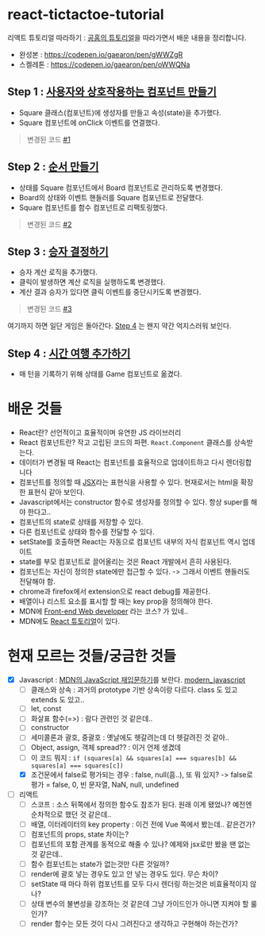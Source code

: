# react-tictactoe-tutorial

리액트 튜토리얼 따라하기 : [공홈의 튜토리얼](https://ko.reactjs.org/tutorial/tutorial.html)을 따라가면서 배운 내용을 정리합니다.

* 완성본 : https://codepen.io/gaearon/pen/gWWZgR
* 스켈레톤 : https://codepen.io/gaearon/pen/oWWQNa


## Step 1 : [사용자와 상호작용하는 컴포넌트 만들기](https://ko.reactjs.org/tutorial/tutorial.html#making-an-interactive-component)

* Square 클래스(컴포넌트)에 생성자를 만들고 속성(state)을 추가했다.
* Square 컴포넌트에 onClick 이벤트를 연결했다.

> 변경된 코드 [#1](https://github.com/samsee/react-tictactoe-tutorial/pull/1)

## Step 2 : [순서 만들기](https://ko.reactjs.org/tutorial/tutorial.html#completing-the-game)

* 상태를 Square 컴포넌트에서 Board 컴포넌트로 관리하도록 변경했다.
* Board의 상태와 이벤트 핸들러를 Square 컴포넌트로 전달했다.
* Square 컴포넌트를 함수 컴포넌트로 리팩토링했다.

> 변경된 코드 [#2](https://github.com/samsee/react-tictactoe-tutorial/pull/2)

## Step 3 : [승자 결정하기](https://ko.reactjs.org/tutorial/tutorial.html#declaring-a-winner)

* 승자 계산 로직을 추가했다.
* 클릭이 발생하면 계산 로직을 실행하도록 변경했다.
* 계산 결과 승자가 있다면 클릭 이벤트를 중단시키도록 변경했다.

> 변경된 코드 [#3](https://github.com/samsee/react-tictactoe-tutorial/pull/3)

여기까지 하면 일단 게임은 돌아간다. [Step 4](#step-4) 는 왠지 약간 억지스러워 보인다.

## Step 4 : [시간 여행 추가하기](https://ko.reactjs.org/tutorial/tutorial.html#adding-time-travel)

* 매 턴을 기록하기 위해 상태를 Game 컴포넌트로 옮겼다.

# 배운 것들

* React란? 선언적이고 효율적이며 유연한 JS 라이브러리
* React 컴포넌트란? 작고 고립된 코드의 파편. `React.Component` 클래스를 상속받는다.
* 데이터가 변경될 때 React는 컴포넌트를 효율적으로 업데이트하고 다시 렌더링합니다
* 컴포넌트를 정의할 때 [JSX](https://ko.reactjs.org/docs/introducing-jsx.html)라는 표현식을 사용할 수 있다. 현재로서는 html을 확장한 표현식 같아 보인다.
* Javascript에서는 constructor 함수로 생성자를 정의할 수 있다. 항상 super를 해야 한다고..
* 컴포넌트의 state로 상태를 저장할 수 있다.
* 다른 컴포넌트로 상태와 함수를 전달할 수 있다.
* setState를 호출하면 React는 자동으로 컴포넌트 내부의 자식 컴포넌트 역시 업데이트
* state를 부모 컴포넌트로 끌어올리는 것은 React 개발에서 흔히 사용된다.
* 컴포넌트는 자신이 정의한 state에만 접근할 수 있다. -> 그래서 이벤트 핸들러도 전달해야 함.
* chrome과 firefox에서 extension으로 react debug를 제공한다.
* 배열이나 리스트 요소를 표시할 할 때는 key prop을 정의해야 한다.
* MDN에 [Front-end Web developer](https://developer.mozilla.org/ko/docs/Learn/Front-end_web_developer) 라는 코스? 가 있네..
* MDN에도 [React 튜토리얼](https://developer.mozilla.org/ko/docs/Learn/Tools_and_testing/Client-side_JavaScript_frameworks/React_getting_started)이 있다.

# 현재 모르는 것들/궁금한 것들

- [x] Javascript : [MDN의 JavaScript 재입문하기](https://developer.mozilla.org/ko/docs/web/javascript/a_re-introduction_to_javascript)를 보란다. [modern_javascript](/study/modern_javascript.md)
  - [ ] 클래스와 상속 : 과거의 prototype 기반 상속이랑 다르다. class 도 있고 extends 도 있고..
  - [ ] let, const
  - [ ] 화살표 함수(=>) : 람다 관련인 것 같은데..
  - [ ] constructor
  - [ ] 세미콜론과 괄호, 중괄호 : 옛날에도 헷갈려는데 더 헷갈려진 것 같아..
  - [ ] Object, assign, 객체 spread?? : 이거 언제 생겼데
  - [ ] 이 코드 뭐지 : `if (squares[a] && squares[a] === squares[b] && squares[a] === squares[c])`
  - [x] 조건문에서 false로 평가되는 경우 : false, null(흠..), 또 뭐 있지? -> false로 평가 = false, 0, 빈 문자열, NaN, null, undefined
- [ ] 리액트
  - [ ] 스코프 : 소스 뒤쪽에서 정의한 함수도 참조가 된다. 원래 이게 됐었나? 예전엔 순차적으로 했던 것 같은데..
  - [ ] 배열, 이터레이터의 key property : 이건 전에 Vue 쪽에서 봤는데.. 같은건가?
  - [ ] 컴포넌트의 props, state 차이는?
  - [ ] 컴포넌트의 포함 관계를 동적으로 해줄 수 있나? 예제와 jsx로만 봤을 땐 없는 것 같은데..
  - [ ] 함수 컴포넌트는 state가 없는것만 다른 것일까?
  - [ ] render에 괄호 넣는 경우도 있고 안 넣는 경우도 있다. 무슨 차이?
  - [ ] setState 때 마다 하위 컴포넌트를 모두 다시 렌더링 하는것은 비효율적이지 않나?
  - [ ] 상태 변수의 불변성을 강조하는 것 같은데 그냥 가이드인가 아니면 지켜야 할 룰인가?
  - [ ] render 함수는 모든 것이 다시 그려진다고 생각하고 구현해야 하는건가?
